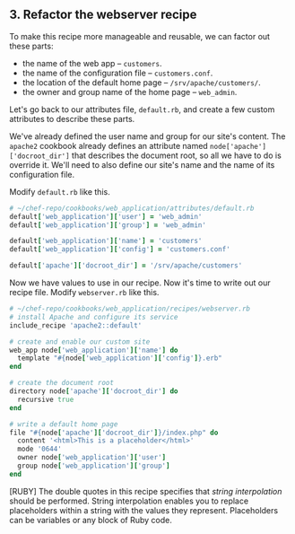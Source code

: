## 3. Refactor the webserver recipe

To make this recipe more manageable and reusable, we can factor out these parts:

* the name of the web app &ndash; `customers`.
* the name of the configuration file &ndash; `customers.conf`.
* the location of the default home page &ndash; `/srv/apache/customers/`.
* the owner and group name of the home page &ndash; `web_admin`.

Let's go back to our attributes file, <code class="file-path">default.rb</code>, and create a few custom attributes to describe these parts.

We've already defined the user name and group for our site's content. The `apache2` cookbook already defines an attribute named `node['apache']['docroot_dir']` that describes the document root, so all we have to do is override it. We'll need to also define our site's name and the name of its configuration file.

Modify <code class="file-path">default.rb</code> like this.

```ruby
# ~/chef-repo/cookbooks/web_application/attributes/default.rb
default['web_application']['user'] = 'web_admin'
default['web_application']['group'] = 'web_admin'

default['web_application']['name'] = 'customers'
default['web_application']['config'] = 'customers.conf'

default['apache']['docroot_dir'] = '/srv/apache/customers'
```

Now we have values to use in our recipe. Now it's time to write out our recipe file. Modify <code class="file-path">webserver.rb</code>  like this.

```ruby
# ~/chef-repo/cookbooks/web_application/recipes/webserver.rb
# install Apache and configure its service
include_recipe 'apache2::default'

# create and enable our custom site
web_app node['web_application']['name'] do
  template "#{node['web_application']['config']}.erb"
end

# create the document root
directory node['apache']['docroot_dir'] do
  recursive true
end

# write a default home page
file "#{node['apache']['docroot_dir']}/index.php" do
  content '<html>This is a placeholder</html>'
  mode '0644'
  owner node['web_application']['user']
  group node['web_application']['group']
end
```

[RUBY] The double quotes in this recipe specifies that _string interpolation_ should be performed. String interpolation enables you to replace placeholders within a string with the values they represent. Placeholders can be variables or any block of Ruby code.
